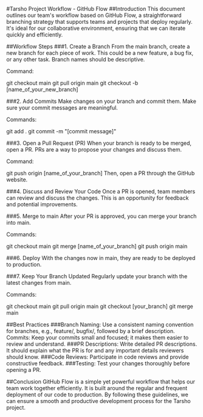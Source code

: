 #Tarsho Project Workflow - GitHub Flow
##Introduction
This document outlines our team's workflow based on GitHub Flow, a straightforward branching strategy that supports teams and projects that deploy regularly. It's ideal for our collaborative environment, ensuring that we can iterate quickly and efficiently.

##Workflow Steps
###1. Create a Branch
From the main branch, create a new branch for each piece of work. This could be a new feature, a bug fix, or any other task. Branch names should be descriptive.

Command:

git checkout main
git pull origin main
git checkout -b [name_of_your_new_branch]

###2. Add Commits
Make changes on your branch and commit them. Make sure your commit messages are meaningful.

Commands:

git add .
git commit -m "[commit message]"

###3. Open a Pull Request (PR)
When your branch is ready to be merged, open a PR. PRs are a way to propose your changes and discuss them.

Command:

git push origin [name_of_your_branch]
Then, open a PR through the GitHub website.

###4. Discuss and Review Your Code
Once a PR is opened, team members can review and discuss the changes. This is an opportunity for feedback and potential improvements.

###5. Merge to main
After your PR is approved, you can merge your branch into main.

Commands:

git checkout main
git merge [name_of_your_branch]
git push origin main

###6. Deploy
With the changes now in main, they are ready to be deployed to production.

###7. Keep Your Branch Updated
Regularly update your branch with the latest changes from main.

Commands:

git checkout main
git pull origin main
git checkout [your_branch]
git merge main


##Best Practices
###Branch Naming: Use a consistent naming convention for branches, e.g., feature/, bugfix/, followed by a brief description.
Commits: Keep your commits small and focused; it makes them easier to review and understand.
###PR Descriptions: Write detailed PR descriptions. It should explain what the PR is for and any important details reviewers should know.
###Code Reviews: Participate in code reviews and provide constructive feedback.
###Testing: Test your changes thoroughly before opening a PR.

##Conclusion
GitHub Flow is a simple yet powerful workflow that helps our team work together efficiently. It is built around the regular and frequent deployment of our code to production. By following these guidelines, we can ensure a smooth and productive development process for the Tarsho project.